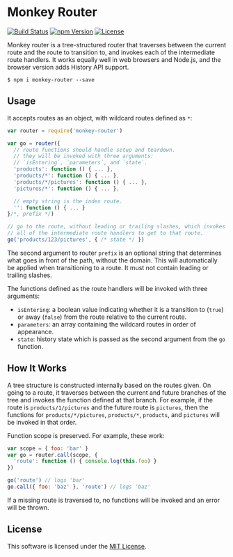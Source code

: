 # Monkey Router
[![Build Status](https://img.shields.io/travis/sapeien/monkey-router/master.svg?style=flat-square)](https://travis-ci.org/sapeien/monkey-router)
[![npm Version](https://img.shields.io/npm/v/monkey-router.svg?style=flat-square)](https://www.npmjs.com/package/monkey-router)
[![License](https://img.shields.io/npm/l/monkey-router.svg?style=flat-square)](https://raw.githubusercontent.com/sapeien/monkey-router/master/LICENSE)

Monkey router is a tree-structured router that traverses between the current route and the route to transition to, and invokes each of the intermediate route handlers. It works equally well in web browsers and Node.js, and the browser version adds History API support.

```
$ npm i monkey-router --save
```


## Usage

It accepts routes as an object, with wildcard routes defined as `*`:

```js
var router = require('monkey-router')

var go = router({
  // route functions should handle setup and teardown.
  // they will be invoked with three arguments:
  // `isEntering`, `parameters`, and `state`.
  'products': function () { ... },
  'products/*': function () { ... },
  'products/*/pictures': function () { ... },
  'pictures/*': function () { ... },

  // empty string is the index route.
  '': function () { ... }
}/*, prefix */)

// go to the route, without leading or trailing slashes, which invokes
// all of the intermediate route handlers to get to that route.
go('products/123/pictures', { /* state */ })
```

The second argument to router `prefix` is an optional string that determines what goes in front of the path, without the domain. This will automatically be applied when transitioning to a route. It must not contain leading or trailing slashes.

The functions defined as the route handlers will be invoked with three arguments:
- `isEntering`: a boolean value indicating whether it is a transition to (`true`) or away (`false`) from the route relative to the current route.
- `parameters`: an array containing the wildcard routes in order of appearance.
- `state`: history state which is passed as the second argument from the `go` function.


## How It Works

A tree structure is constructed internally based on the routes given. On going to a route, it traverses between the current and future branches of the tree and invokes the function defined at that branch. For example, if the route is `products/1/pictures` and the future route is `pictures`, then the functions for `products/*/pictures`, `products/*`, `products`, and `pictures` will be invoked in that order.

Function scope is preserved. For example, these work:

```js
var scope = { foo: 'bar' }
var go = router.call(scope, {
  'route': function () { console.log(this.foo) }
})

go('route') // logs 'bar'
go.call({ foo: 'baz' }, 'route') // logs 'baz'
```

If a missing route is traversed to, no functions will be invoked and an error will be  thrown.


## License

This software is licensed under the [MIT License](https://raw.githubusercontent.com/sapeien/monkey-router/master/LICENSE).
